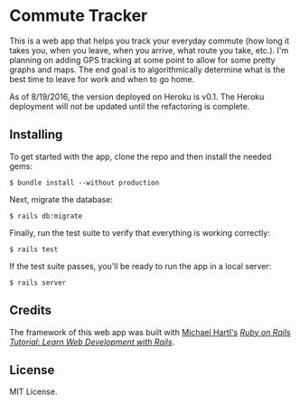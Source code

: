 # Commute Tracker

This is a web app that helps you track your everyday commute (how long it takes you, when you leave, when you arrive, what route you take, etc.). I'm planning on adding GPS tracking at some point to allow for some pretty graphs and maps. The end goal is to algorithmically determine what is the best time to leave for work and when to go home. 

As of 8/19/2016, the version deployed on Heroku is v0.1. The Heroku deployment will not be updated until the refactoring is complete. 

## Installing

To get started with the app, clone the repo and then install the needed gems:

```
$ bundle install --without production
```

Next, migrate the database:

```
$ rails db:migrate
```

Finally, run the test suite to verify that everything is working correctly:

```
$ rails test
```

If the test suite passes, you'll be ready to run the app in a local server:

```
$ rails server
```

## Credits

The framework of this web app was built with [Michael Hartl's](http://www.michaelhartl.com/) [*Ruby on Rails Tutorial: Learn Web Development with Rails*](http://www.railstutorial.org/). 

## License

MIT License. 

